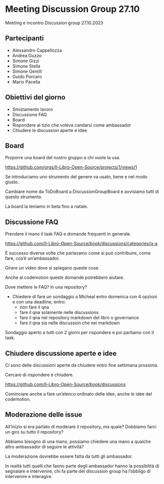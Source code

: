 # Meeting Discussion Group 27.10

Meeting e incontro Discussion group 27.10.2023

## Partecipanti

- Alessandro Cappellozza
- Andrea Guzzo
- Simone Gizzi
- Simone Stella
- Simone Gentili
- Guido Porcaro
- Mario Pacella

## Obiettivi del giorno

- Smistamento lavoro
- Discussione FAQ
- Board
- Rispondere al tizio che voleva candarsi come ambassador
- Chiudere le discussion aperte e idee

## Board

Proporre una board del nostro gruppo e chi vuole la usa.

https://github.com/orgs/Il-Libro-Open-Source/projects/1/views/1

Se introduciamo uno strumento del genere va usato, bene e nel modo giusto.

Cambiare nome da ToDoBoard a DiscussionGroupBoard e avvisiamo tutti di questo strumento.

La board la teniamo in beta fino a natale.

## Discussione FAQ

Prendere il mano il task FAQ e domande frequenti in generale.

https://github.com/Il-Libro-Open-Source/book/discussions/categories/q-a

È successo diverse volte che parlavamo come si può contribuire, come fare, cos’è un’ambassador.

Girare un video dove si spiegano queste cose.

Anche al codemotion queste domande potrebbero aiutare.

Dove mettere le FAQ? In una repository?

- Chiedere di fare un sondaggio a Micheal entro domenica con 4 opzioni e con una deadline, entro:
  - non fare il qna
  - fare il qna solamente nelle discussions
  - fare il qna nel repository markdown del libro o governance
  - fare il qna sia nelle discussion che nei markdown

Sondaggio aperto a tutti con 2 giorni per rispondere e poi partiamo con il task.

## Chiudere discussione aperte e idee

Ci sono delle discussioni aperte da chiudere entro fine settimana prossima.

Cercare di rispondere e chiudere.

https://github.com/Il-Libro-Open-Source/book/discussions

Cominciare anche a fare un’elenco ordinato delle idee, anche le idee del codemotion.

## Moderazione delle issue

All’inizio si era parlato di moderare il repository, ma quale? Dobbiamo farci un giro su tutto il repository?

Abbiamo bisogno di una mano, possiamo chiedere una mano a qualche altro ambassador di seguire le attività?

La moderazione dovrebbe essere fatta da tutti gli ambassador.

In realtà tutti quelli che fanno parte degli ambassador hanno la possibilità di segnalare e intervenire, chi fa parte del discussion group ha l’obbligo di intervenire e interagire.